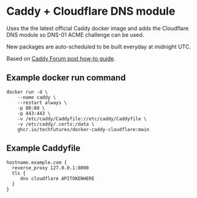 # Caddy + Cloudflare DNS module
Uses the the latest official Caddy docker image and adds the Cloudflare DNS module so DNS-01 ACME challenge can be used. 

New packages are auto-scheduled to be built everyday at midnight UTC. 

Based on [Caddy Forum post how-to guide](https://caddy.community/t/how-to-guide-caddy-v2-cloudflare-dns-01-via-docker/8007).

## Example docker run command
```
docker run -d \
    --name caddy \
    --restart always \
    -p 80:80 \
    -p 443:443 \
    -v /etc/caddy/Caddyfile://etc/caddy/Caddyfile \
    -v /etc/caddy/.certs:/data \
    ghcr.io/techfutures/docker-caddy-cloudflare:main
```

## Example Caddyfile
```
hostname.example.com {
  reverse_proxy 127.0.0.1:8000
  tls {
     dns cloudflare APITOKENHERE
  }
}
```
